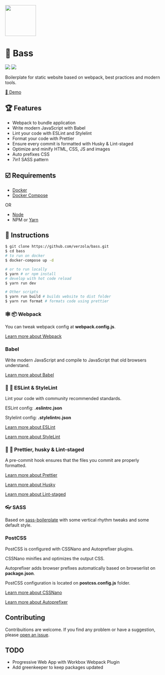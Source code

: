 <img width="100" src="https://raw.githubusercontent.com/verzola/bass/master/src/img/bass.png">

# :musical_score: Bass

![](https://david-dm.org/verzola/bass/status.svg)
![](https://david-dm.org/verzola/bass/dev-status.svg)

Boilerplate for static website based on webpack, best practices and modern tools.

[:rocket: Demo](https://bass-demo.netlify.com/)

## :trophy: Features

- Webpack to bundle application
- Write modern JavaScript with Babel
- Lint your code with ESLint and Stylelint
- Format your code with Prettier
- Ensure every commit is formatted with Husky & Lint-staged
- Optimize and minify HTML, CSS, JS and images
- Auto prefixes CSS
- 7in1 SASS pattern

## :ballot_box_with_check: Requirements

- [Docker](https://docs.docker.com/install/)
- [Docker Compose](https://docs.docker.com/compose/install/)

OR

- [Node](https://nodejs.org/en/download/)
- NPM or [Yarn](https://yarnpkg.com/en/docs/install)


## :page_with_curl: Instructions

```sh
$ git clone https://github.com/verzola/bass.git
$ cd bass
# to run on docker
$ docker-compose up -d

# or to run locally
$ yarn # or npm install
# develop with hot code reload
$ yarn run dev

# Other scripts
$ yarn run build # builds website to dist folder
$ yarn run format # formats code using prettier
```

### :spider_web: :package: Webpack

You can tweak webpack config at **webpack.config.js**.

[Learn more about Webpack](http://webpack.js.org/)

### Babel

Write modern JavaScript and compile to JavaScript that old browsers understand.

[Learn more about Babel](https://babeljs.io/)

### :no_entry_sign: :hankey: ESLint & StyleLint

Lint your code with community recommended standards.

ESLint config: **.eslintrc.json**

Stylelint config: **.stylelintrc.json**

[Learn more about ESLint](https://eslint.org/)

[Learn more about StyleLint](https://stylelint.io/)

### :no_entry_sign: :hankey: Prettier, husky & Lint-staged

A pre-commit hook ensures that the files you commit are properly formatted.

[Learn more about Prettier](https://prettier.io/)

[Learn more about Husky](https://github.com/typicode/husky)

[Learn more about Lint-staged](https://github.com/okonet/lint-staged)

### :eyeglasses: SASS

Based on [sass-boilerplate](https://github.com/HugoGiraudel/sass-boilerplate) with some vertical rhythm tweaks and some default style.

### PostCSS

PostCSS is configured with CSSNano and Autoprefixer plugins.

CSSNano minifies and optimizes the output CSS.

Autoprefixer adds browser prefixes automatically based on browserlist on **package.json**.

PostCSS configuration is located on **postcss.config.js** folder.

[Learn more about CSSNano](https://cssnano.co/)

[Learn more about Autoprefixer](https://autoprefixer.github.io/)

## Contributing
Contribuitions are welcome. If you find any problem or have a suggestion, please [open an issue](https://github.com/verzola/bass/issues/new).

## TODO
- Progressive Web App with Workbox Webpack Plugin
- Add greenkeeper to keep packages updated
